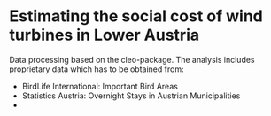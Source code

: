 Estimating the social cost of wind turbines in Lower Austria
===
Data processing based on the cleo-package.
The analysis includes proprietary data which has to be obtained from:
* BirdLife International: Important Bird Areas
* Statistics Austria: Overnight Stays in Austrian Municipalities
* 